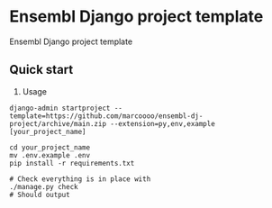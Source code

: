 Ensembl Django project template
=================================

Ensembl Django project template

Quick start
-----------

1. Usage

```shell script
django-admin startproject --template=https://github.com/marcoooo/ensembl-dj-project/archive/main.zip --extension=py,env,example [your_project_name]

cd your_project_name
mv .env.example .env
pip install -r requirements.txt

# Check everything is in place with 
./manage.py check
# Should output 
```

 
